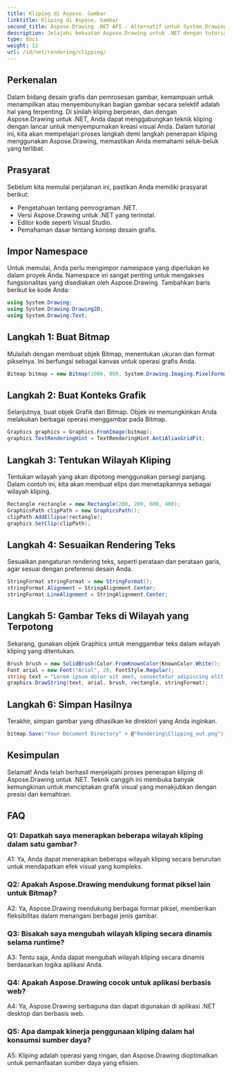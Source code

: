 ```yaml
---
title: Kliping di Aspose. Gambar
linktitle: Kliping di Aspose. Gambar
second_title: Aspose.Drawing .NET API - Alternatif untuk System.Drawing.Common
description: Jelajahi kekuatan Aspose.Drawing untuk .NET dengan tutorial langkah demi langkah tentang penerapan kliping untuk desain grafis yang disempurnakan.
type: docs
weight: 12
url: /id/net/rendering/clipping/
---
```

## Perkenalan

Dalam bidang desain grafis dan pemrosesan gambar, kemampuan untuk menampilkan atau menyembunyikan bagian gambar secara selektif adalah hal yang terpenting. Di sinilah kliping berperan, dan dengan Aspose.Drawing untuk .NET, Anda dapat menggabungkan teknik kliping dengan lancar untuk menyempurnakan kreasi visual Anda. Dalam tutorial ini, kita akan mempelajari proses langkah demi langkah penerapan kliping menggunakan Aspose.Drawing, memastikan Anda memahami seluk-beluk yang terlibat.

## Prasyarat

Sebelum kita memulai perjalanan ini, pastikan Anda memiliki prasyarat berikut:

- Pengetahuan tentang pemrograman .NET.
- Versi Aspose.Drawing untuk .NET yang terinstal.
- Editor kode seperti Visual Studio.
- Pemahaman dasar tentang konsep desain grafis.

## Impor Namespace

Untuk memulai, Anda perlu mengimpor namespace yang diperlukan ke dalam proyek Anda. Namespace ini sangat penting untuk mengakses fungsionalitas yang disediakan oleh Aspose.Drawing. Tambahkan baris berikut ke kode Anda:

```csharp
using System.Drawing;
using System.Drawing.Drawing2D;
using System.Drawing.Text;
```

## Langkah 1: Buat Bitmap

Mulailah dengan membuat objek Bitmap, menentukan ukuran dan format pikselnya. Ini berfungsi sebagai kanvas untuk operasi grafis Anda. 

```csharp
Bitmap bitmap = new Bitmap(1000, 800, System.Drawing.Imaging.PixelFormat.Format32bppPArgb);
```

## Langkah 2: Buat Konteks Grafik

Selanjutnya, buat objek Grafik dari Bitmap. Objek ini memungkinkan Anda melakukan berbagai operasi menggambar pada Bitmap.

```csharp
Graphics graphics = Graphics.FromImage(bitmap);
graphics.TextRenderingHint = TextRenderingHint.AntiAliasGridFit;
```

## Langkah 3: Tentukan Wilayah Kliping

Tentukan wilayah yang akan dipotong menggunakan persegi panjang. Dalam contoh ini, kita akan membuat elips dan menetapkannya sebagai wilayah kliping.

```csharp
Rectangle rectangle = new Rectangle(200, 200, 600, 400);
GraphicsPath clipPath = new GraphicsPath();
clipPath.AddEllipse(rectangle);
graphics.SetClip(clipPath);
```

## Langkah 4: Sesuaikan Rendering Teks

Sesuaikan pengaturan rendering teks, seperti perataan dan perataan garis, agar sesuai dengan preferensi desain Anda.

```csharp
StringFormat stringFormat = new StringFormat();
stringFormat.Alignment = StringAlignment.Center;
stringFormat.LineAlignment = StringAlignment.Center;
```

## Langkah 5: Gambar Teks di Wilayah yang Terpotong

Sekarang, gunakan objek Graphics untuk menggambar teks dalam wilayah kliping yang ditentukan.

```csharp
Brush brush = new SolidBrush(Color.FromKnownColor(KnownColor.White));
Font arial = new Font("Arial", 20, FontStyle.Regular);
string text = "Lorem ipsum dolor sit amet, consectetur adipiscing elit. ..."; // (Teks dipotong agar singkatnya)
graphics.DrawString(text, arial, brush, rectangle, stringFormat);
```

## Langkah 6: Simpan Hasilnya

Terakhir, simpan gambar yang dihasilkan ke direktori yang Anda inginkan.

```csharp
bitmap.Save("Your Document Directory" + @"Rendering\Clipping_out.png");
```

## Kesimpulan

Selamat! Anda telah berhasil menjelajahi proses penerapan kliping di Aspose.Drawing untuk .NET. Teknik canggih ini membuka banyak kemungkinan untuk menciptakan grafik visual yang menakjubkan dengan presisi dan kemahiran.

## FAQ

### Q1: Dapatkah saya menerapkan beberapa wilayah kliping dalam satu gambar?

A1: Ya, Anda dapat menerapkan beberapa wilayah kliping secara berurutan untuk mendapatkan efek visual yang kompleks.

### Q2: Apakah Aspose.Drawing mendukung format piksel lain untuk Bitmap?

A2: Ya, Aspose.Drawing mendukung berbagai format piksel, memberikan fleksibilitas dalam menangani berbagai jenis gambar.

### Q3: Bisakah saya mengubah wilayah kliping secara dinamis selama runtime?

A3: Tentu saja, Anda dapat mengubah wilayah kliping secara dinamis berdasarkan logika aplikasi Anda.

### Q4: Apakah Aspose.Drawing cocok untuk aplikasi berbasis web?

A4: Ya, Aspose.Drawing serbaguna dan dapat digunakan di aplikasi .NET desktop dan berbasis web.

### Q5: Apa dampak kinerja penggunaan kliping dalam hal konsumsi sumber daya?

A5: Kliping adalah operasi yang ringan, dan Aspose.Drawing dioptimalkan untuk pemanfaatan sumber daya yang efisien.